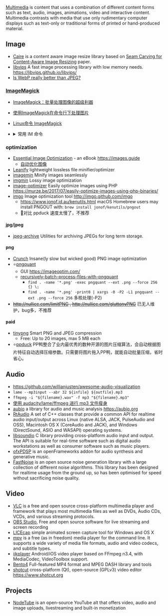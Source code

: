[Multimedia](https://en.wikipedia.org/wiki/Multimedia) is content that uses a combination of different content forms such as text, audio, images, animations, video and interactive content. Multimedia contrasts with media that use only rudimentary computer displays such as text-only or traditional forms of printed or hand-produced material.



## Image
- [Caire](https://github.com/esimov/caire) is a content aware image resize library based on [Seam Carving for Content-Aware Image Resizing](https://inst.eecs.berkeley.edu/~cs194-26/fa16/hw/proj4-seamcarving/imret.pdf) paper.
- [libvips](https://github.com/libvips/libvips) A fast image processing library with low memory needs. https://libvips.github.io/libvips/
- [Is WebP really better than JPEG?](https://siipo.la/blog/is-webp-really-better-than-jpeg)

### [ImageMagick](https://www.imagemagick.org/script/index.php)
- [ImageMagick：批量处理图像的超级利器](http://blog.sina.com.cn/s/blog_ba532aea0101bty5.html)
- [使用ImageMagick在命令行下处理图片](http://blog.just4fun.site/use-ImageMagick.html)
- [Linux命令 ImageMagick](http://pytool.com/2016/01/06/%E5%B8%B8%E7%94%A8%E5%91%BD%E4%BB%A4-2016-01-01-Linux%E5%91%BD%E4%BB%A4-ImageMagick/)
- <details> <summary> 常用 IM 命令 </summary>

  - `convert image.png image.jpg`
  - `convert -resize 2732x2048! image.jpg new_image.jpg`
  - `convert image.png -background white -alpha off out.png` 关闭 alpha 通道 设置背景色
  - 批量转换当前目录所有 png 至 jpg: `mogrify -format jpg *.png`
  - 批量拉伸(强制拉伸)当前目录下所有 jpg 至指定大小: `mogrify -resize 2732x2048! *.jpg`
  - 批量关闭 alpha 通道，设置背景色 `mogrify -background white -alpha off *.png`
  - 裁剪 `convert xxx.png -crop 229X81+0+82 +repage xxx-1.png`
  - 生成 android icon 集合
    ```shell
    #!/bin/sh
    if [ "$1" == "" ]; then
        echo "must have name of png"
        exit 1
    fi
    dir=$1-res
    pic=$1.png
    mkdir ./$dir
    convert -resize 180x180! $pic ./$dir/shareicon.png
    mkdir -p ./$dir/drawable
    convert -resize 180x180! $pic ./$dir/drawable/$pic
    mkdir -p ./$dir/drawable-hdpi
    convert -resize 72x72!   $pic ./$dir/drawable-hdpi/$pic
    mkdir -p ./$dir/drawable-ldpi
    convert -resize 36x36!   $pic ./$dir/drawable-ldpi/$pic
    mkdir -p ./$dir/drawable-mdpi
    convert -resize 48x48!   $pic ./$dir/drawable-mdpi/$pic
    mkdir -p ./$dir/drawable-xhdpi
    convert -resize 96x96!   $pic ./$dir/drawable-xhdpi/$pic
    mkdir -p ./$dir/drawable-xxhdpi
    convert -resize 144x144! $pic ./$dir/drawable-xxhdpi/$pic
    mkdir -p ./$dir/drawable-xxxhdpi
    convert -resize 192x192! $pic ./$dir/drawable-xxxhdpi/$pic
    ```

</details>

### optimization
- [Essential Image Optimization](https://github.com/GoogleChrome/essential-image-optimization) - an eBook https://images.guide
  - [自动优化图像](https://developers.google.com/web/fundamentals/performance/optimizing-content-efficiency/automating-image-optimization?hl=zh-cn)
- [Leanify](https://github.com/JayXon/Leanify) lightweight lossless file minifier/optimizer
- [imagemin](https://github.com/imagemin/imagemin) Minify images seamlessly
- [imgmin](https://github.com/rflynn/imgmin) Lossy image optimization
- [image-optimizer](https://github.com/spatie/image-optimizer) Easily optimize images using PHP https://murze.be/2017/07/easily-optimize-images-using-php-binaries/
- [imgo](https://github.com/imgo/imgo) Image optimization tool http://imgo.github.com/imgo
  - https://www.jonof.id.au/kenutils.html macOS Homebrew users may install PNGOUT with: `brew install jonof/kenutils/pngout`
  - :no_entry_sign:对比 ppduck 速度太慢了，不推荐

#### jpg/jpeg
- [jpeg-archive](https://github.com/danielgtaylor/jpeg-archive) Utilities for archiving JPEGs for long term storage.

#### png
- [Crunch](https://github.com/chrissimpkins/Crunch) Insane(ly slow but wicked good) PNG image optimization
- :star:[pngquant](https://pngquant.org/)
  - GUI https://imageoptim.com/
  - [recursively-batch-process-files-with-pngquant](https://stackoverflow.com/questions/9647920/recursively-batch-process-files-with-pngquant)
    - `find . -name '*.png' -exec pngquant --ext .png --force 256 {} \;` 
    - `find . -name '*.png' -print0 | xargs -0 -P2 -L1 pngquant --ext .png --force 256` 多核处理(-P2)
- ~~http://nullice.com/limitPNG , http://nullice.com/gluttonyPNG~~ 已无人维护，bug多，不推荐

#### paid
- [tinypng](https://tinypng.com/) Smart PNG and JPEG compression
  - Free: Up to 20 images, max 5 MB each
- :star:[ppduck](http://ppduck.com/) PP鸭整合了业内最优秀的数种开源的图片压缩算法，会自动根据图片特征自动选择压缩参数。只需要将图片拖入PP鸭，就能自动批量压缩，省时省心。



## Audio
- https://github.com/willianjusten/awesome-audio-visualization
- `lame --mp3input --abr 32 ${infile} ${outfile}.mp3`
- `ffmpeg -i "${filename}.wav" -f mp3 "${filename}.mp3"`
- [使用 audacity/lame/ffmpeg 进行 mp3 文件瘦身](http://blog.zengrong.net/post/2624.html)
- [aubio](https://github.com/aubio/aubio) a library for audio and music analysis https://aubio.org
- [RtAudio](https://github.com/thestk/rtaudio) A set of C++ classes that provide a common API for realtime audio input/output across Linux (native ALSA, JACK, PulseAudio and OSS), Macintosh OS X (CoreAudio and JACK), and Windows (DirectSound, ASIO and WASAPI) operating systems.
- [libsoundio](https://github.com/andrewrk/libsoundio) C library providing cross-platform audio input and output. The API is suitable for real-time software such as digital audio workstations as well as consumer software such as music players.
- [ofxPDSP](https://github.com/npisanti/ofxPDSP) is an openFrameworks addon for audio synthesis and generative music.
- [FastNoise](https://github.com/Auburn/FastNoise) is an open source noise generation library with a large collection of different noise algorithms. This library has been designed for realtime usage from the ground up, so has been optimised for speed without sacrificing noise quality.



## Video
- [VLC](https://www.videolan.org/) is a free and open source cross-platform multimedia player and framework that plays most multimedia files as well as DVDs, Audio CDs, VCDs, and various streaming protocols.
- [OBS Studio](https://github.com/obsproject/obs-studio), Free and open source software for live streaming and screen recording
- [LICEcap](https://github.com/justinfrankel/licecap) simple animated screen capture tool for Windows and OS X 
- [mpv](https://github.com/mpv-player/mpv) is a free (as in freedom) media player for the command line. It supports a wide variety of media file formats, audio and video codecs, and subtitle types.
- [ijkplayer](https://github.com/bilibili/ijkplayer) Android/iOS video player based on FFmpeg n3.4, with MediaCodec, VideoToolbox support.
- [Bento4](https://github.com/axiomatic-systems/Bento4) Full-featured MP4 format and MPEG DASH library and tools
- [shotcut](https://github.com/mltframework/shotcut) cross-platform (Qt), open-source (GPLv3) video editor https://www.shotcut.org



## Projects
- [NodeTube](https://github.com/mayeaux/nodetube) is an open-source YouTube alt that offers video, audio and image uploads, livestreaming and built-in monetization
